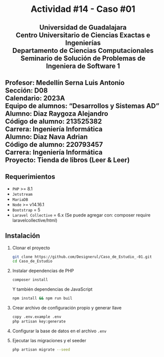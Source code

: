 <h1 align="center">Actividad #14 - Caso #01</h1>
<h2 align="center">Universidad de Guadalajara<br>Centro Universitario de Ciencias Exactas e Ingenierías<br>Departamento de Ciencias Computacionales<br>Seminario de Solución de Problemas de Ingeniera de Software 1<h2>
<p>Profesor: Medellín Serna Luis Antonio <br>
Sección: D08 <br>
Calendario: 2023A <br>
Equipo de alumnos: “Desarrollos y Sistemas AD” <br>
Alumno: Diaz Raygoza Alejandro <br>
Código de alumno: 213525382 <br>
Carrera: Ingeniería Informática <br>
Alumno: Diaz Nava Adrian <br>
Código de alumno: 220793457 <br>
Carrera: Ingeniería Informática<br>
Proyecto: Tienda de libros (Leer & Leer)
<p>

## Requerimientos
* `PHP` >= 8.1
* `Jetstream`
* `MariaDB`
* `Node` >= v14.16.1
* `Bootstrap` = 5
* `Laravel Collective` = 6.x (Se puede agregar con: composer require laravelcollective/html)

## Instalación
1. Clonar el proyecto
    ```bash
    git clone https://github.com/Designerul/Caso_de_Estudio_-01.git
    cd Caso_de_Estudio
    ```
2. Instalar dependencias de PHP
    ```bash
    composer install
    ```
    Y también dependencias de JavaScript
    ```bash
    npm install && npm run buil
    ```

3. Crear archivo de configuración propio y generar llave
    ```bash
    copy .env.example .env
    php artisan key:generate
    ```

4. Configurar la base de datos en el archivo ``.env``

5. Ejecutar las migraciones y el seeder
    ```bash
    php artisan migrate --seed
    ```
